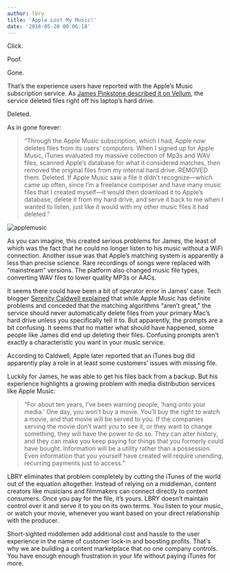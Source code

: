 ```yaml
---
author: lbry
title: 'Apple Lost My Music!'
date: '2016-05-20 00:06:18'
---
```

Click.

Poof.

Gone.

That’s the experience users have reported with the Apple’s Music subscription service. As [James Pinkstone described it on Vellum](https://blog.vellumatlanta.com/2016/05/04/apple-stole-my-music-no-seriously/), the service deleted files right off his laptop’s hard drive.

Deleted.

As in gone forever:

>“Through the Apple Music subscription, which I had, Apple now deletes files from its users’ computers. When I signed up for Apple Music, iTunes evaluated my massive collection of Mp3s and WAV files, scanned Apple’s database for what it considered matches, then removed the original files from my internal hard drive. REMOVED them. Deleted. If Apple Music saw a file it didn’t recognize—which came up often, since I’m a freelance composer and have many music files that I created myself—it would then download it to Apple’s database, delete it from my hard drive, and serve it back to me when I wanted to listen, just like it would with my other music files it had deleted.”

![applemusic](/img/news/applemusic.jpg)

As you can imagine, this created serious problems for James, the least of which was the fact that he could no longer listen to his music without a WiFi connection. Another issue was that Apple’s matching system is apparently a less than precise science. Rare recordings of songs were replaced with “mainstream” versions. The platform also changed music file types, converting WAV files to lower quality MP3s or AACs.

It seems there could have been a bit of operator error in James’ case. Tech blogger [Serenity Caldwell explained](http://m.imore.com/no-apple-music-not-deleting-tracks-your-hard-drive-unless-you-tell-it) that while Apple Music has definite problems and conceded that the matching algorithms “aren’t great,” the service should never automatically delete files from your primary Mac’s hard drive unless you specifically tell it to. But apparently, the prompts are a bit confusing. It seems that no matter what should have happened, some people like James did end up deleting their files. Confusing prompts aren’t exactly a characteristic you want in your music service.

According to Caldwell, Apple later reported that an iTunes bug did apparently play a role in at least some customers’ issues with missing file.

Luckily for James, he was able to get his files back from a backup. But his experience highlights a growing problem with media distribution services like Apple Music:

>“For about ten years, I’ve been warning people, ‘hang onto your media.’ One day, you won’t buy a movie. You’ll buy the right to watch a movie, and that movie will be served to you. If the companies serving the movie don’t want you to see it, or they want to change something, they will have the power to do so. They can alter history, and they can make you keep paying for things that you formerly could have bought. Information will be a utility rather than a possession. Even information that you yourself have created will require unending, recurring payments just to access.”

LBRY eliminates that problem completely by cutting the iTunes of the world out of the equation altogether. Instead of relying on a middleman, content creators like musicians and filmmakers can connect directly to content consumers. Once you pay for the file, it’s yours. LBRY doesn’t maintain control over it and serve it to you on its own terms. You listen to your music, or watch your movie, whenever you want based on your direct relationship with the producer.

Short-sighted middlemen add additional cost and hassle to the user experience in the name of customer lock-in and boosting profits. That's why we are building a content marketplace that no one company controls. You have enough enough frustration in your life without paying iTunes for more.
